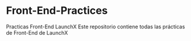 # Front-End-Practices
Practicas Front-End LaunchX
Este repositorio contiene todas las prácticas de Front-End de LaunchX
